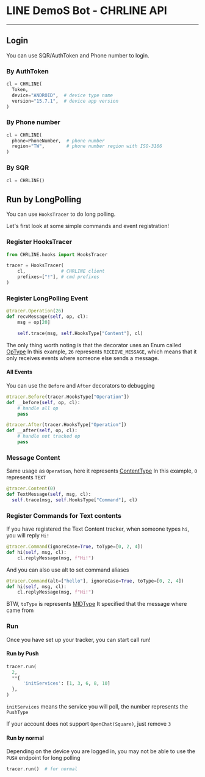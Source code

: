 # LINE DemoS Bot - CHRLINE API

---

## Login

You can use SQR/AuthToken and Phone number to login.

### By AuthToken

```py
cl = CHRLINE(
  Token,
  device="ANDROID",  # device type name
  version="15.7.1",  # device app version
)
```

### By Phone number

```py
cl = CHRLINE(
  phone=PhoneNumber,  # phone number
  region="TW",        # phone number region with ISO-3166
)
```

### By SQR

```py
cl = CHRLINE()
```

## Run by LongPolling

You can use `HooksTracer` to do long polling.

Let's first look at some simple commands and event registration!

### Register HooksTracer

```py
from CHRLINE.hooks import HooksTracer

tracer = HooksTracer(
    cl,             # CHRLINE client
    prefixes=["!"], # cmd prefixes
)
```

### Register LongPolling Event

```py
@tracer.Operation(26)
def recvMessage(self, op, cl):
    msg = op[20]

    self.trace(msg, self.HooksType["Content"], cl)
```

The only thing worth noting is that the decorator uses an Enum called [OpType](https://github.com/DeachSword/CHRLINE-Thrift/blob/84da2c193fcf613639e1293b7f471e2b0957ebeb/subs/Types.thrift#L611)
In this example, `26` represents `RECEIVE_MESSAGE`, which means that it only receives events where someone else sends a message.

#### All Events

You can use the `Before` and `After` decorators to debugging

```py
@tracer.Before(tracer.HooksType["Operation"])
def __before(self, op, cl):
    # handle all op
    pass

@tracer.After(tracer.HooksType["Operation"])
def __after(self, op, cl):
    # handle not tracked op
    pass
```

### Message Content

Same usage as `Operation`, here it represents [ContentType](https://github.com/DeachSword/CHRLINE-Thrift/blob/84da2c193fcf613639e1293b7f471e2b0957ebeb/subs/Types.thrift#L783)
In this example, `0` represents `TEXT`

```py
@tracer.Content(0)
def TextMessage(self, msg, cl):
  self.trace(msg, self.HooksType["Command"], cl)
```

### Register Commands for Text contents

If you have registered the Text Content tracker, when someone types `hi`, you will reply `Hi!`

```py
@tracer.Command(ignoreCase=True, toType=[0, 2, 4])
def hi(self, msg, cl):
    cl.replyMessage(msg, f"Hi!")
```

And you can also use alt to set command aliases

```py
@tracer.Command(alt=["hello"], ignoreCase=True, toType=[0, 2, 4])
def hi(self, msg, cl):
    cl.replyMessage(msg, f"Hi!")
```

BTW, `toType` is represents [MIDType](https://github.com/DeachSword/CHRLINE-Thrift/blob/84da2c193fcf613639e1293b7f471e2b0957ebeb/subs/Types.thrift#L730C6-L730C14)
It specified that the message where came from

### Run

Once you have set up your tracker, you can start call run!

#### Run by Push

```py
tracer.run(
  2,
  **{
      'initServices': [1, 3, 6, 8, 10]
  },
)
```

`initServices` means the service you will poll, the number represents the `PushType`

If your account does not support `OpenChat(Square)`, just remove `3`

#### Run by normal

Depending on the device you are logged in, you may not be able to use the `PUSH` endpoint for long polling

```py
tracer.run()  # for normal
```
